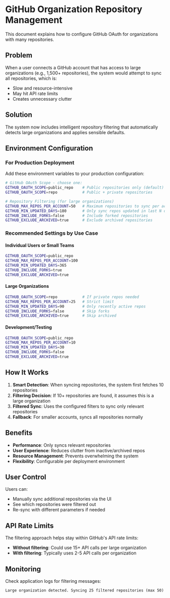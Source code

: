 # GitHub Organization Repository Management

This document explains how to configure GitHub OAuth for organizations with many repositories.

## Problem

When a user connects a GitHub account that has access to large organizations (e.g., 1,500+ repositories), the system would attempt to sync all repositories, which is:
- Slow and resource-intensive
- May hit API rate limits
- Creates unnecessary clutter

## Solution

The system now includes intelligent repository filtering that automatically detects large organizations and applies sensible defaults.

## Environment Configuration

### For Production Deployment

Add these environment variables to your production configuration:

```bash
# GitHub OAuth Scope - choose one:
GITHUB_OAUTH_SCOPE=public_repo    # Public repositories only (default)
GITHUB_OAUTH_SCOPE=repo           # Public + private repositories

# Repository Filtering (for large organizations)
GITHUB_MAX_REPOS_PER_ACCOUNT=50   # Maximum repositories to sync per account
GITHUB_MIN_UPDATED_DAYS=180       # Only sync repos updated in last N days
GITHUB_INCLUDE_FORKS=false        # Include forked repositories
GITHUB_EXCLUDE_ARCHIVED=true      # Exclude archived repositories
```

### Recommended Settings by Use Case

#### Individual Users or Small Teams
```bash
GITHUB_OAUTH_SCOPE=public_repo
GITHUB_MAX_REPOS_PER_ACCOUNT=100
GITHUB_MIN_UPDATED_DAYS=365
GITHUB_INCLUDE_FORKS=true
GITHUB_EXCLUDE_ARCHIVED=true
```

#### Large Organizations
```bash
GITHUB_OAUTH_SCOPE=repo           # If private repos needed
GITHUB_MAX_REPOS_PER_ACCOUNT=25   # Strict limit
GITHUB_MIN_UPDATED_DAYS=90        # Only recently active repos
GITHUB_INCLUDE_FORKS=false        # Skip forks
GITHUB_EXCLUDE_ARCHIVED=true      # Skip archived
```

#### Development/Testing
```bash
GITHUB_OAUTH_SCOPE=public_repo
GITHUB_MAX_REPOS_PER_ACCOUNT=10
GITHUB_MIN_UPDATED_DAYS=30
GITHUB_INCLUDE_FORKS=false
GITHUB_EXCLUDE_ARCHIVED=true
```

## How It Works

1. **Smart Detection**: When syncing repositories, the system first fetches 10 repositories
2. **Filtering Decision**: If 10+ repositories are found, it assumes this is a large organization
3. **Filtered Sync**: Uses the configured filters to sync only relevant repositories
4. **Fallback**: For smaller accounts, syncs all repositories normally

## Benefits

- **Performance**: Only syncs relevant repositories
- **User Experience**: Reduces clutter from inactive/archived repos
- **Resource Management**: Prevents overwhelming the system
- **Flexibility**: Configurable per deployment environment

## User Control

Users can:
- Manually sync additional repositories via the UI
- See which repositories were filtered out
- Re-sync with different parameters if needed

## API Rate Limits

The filtering approach helps stay within GitHub's API rate limits:
- **Without filtering**: Could use 15+ API calls per large organization
- **With filtering**: Typically uses 2-5 API calls per organization

## Monitoring

Check application logs for filtering messages:
```
Large organization detected. Syncing 25 filtered repositories (max 50)
```